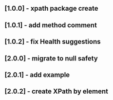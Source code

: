 ## [1.0.0] -  xpath package create
## [1.0.1] -  add method comment
## [1.0.2] -  fix Health suggestions
## [2.0.0] - migrate to null safety
## [2.0.1] - add example
## [2.0.2] - create XPath by element
